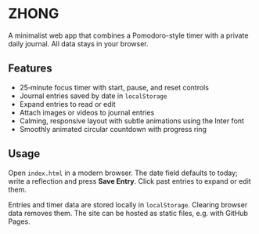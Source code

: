 # ZHONG

A minimalist web app that combines a Pomodoro-style timer with a private daily journal. All data stays in your browser.

## Features

- 25‑minute focus timer with start, pause, and reset controls
- Journal entries saved by date in `localStorage`
- Expand entries to read or edit
- Attach images or videos to journal entries
- Calming, responsive layout with subtle animations using the Inter font
- Smoothly animated circular countdown with progress ring

## Usage

Open `index.html` in a modern browser. The date field defaults to today; write a reflection and press **Save Entry**. Click past entries to expand or edit them.

Entries and timer data are stored locally in `localStorage`. Clearing browser data removes them. The site can be hosted as static files, e.g. with GitHub Pages.

